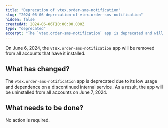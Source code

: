 ```yaml
---
title: "Deprecation of vtex.order-sms-notification"
slug: "2024-06-06-deprecation-of-vtex.order-sms-notification"
hidden: false
createdAt: 2024-06-06T10:00:00.000Z
type: "deprecated"
excerpt: "The `vtex.order-sms-notification` app is deprecated and will be uninstalled from all accounts."
---
```


On June 6, 2024, the `vtex.order-sms-notification` app will be removed from all accounts that have it installed.

## What has changed?

The `vtex.order-sms-notification` app is deprecated due to its low usage and dependence on a discontinued internal service. As a result, the app will be uninstalled from all accounts on June 7, 2024.

## What needs to be done?

No action is required.
